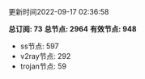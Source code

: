 更新时间2022-09-17 02:36:58

**总订阅: 73**
**总节点: 2964**
**有效节点: 948**
- ss节点: 597
- v2ray节点: 292
- trojan节点: 59
